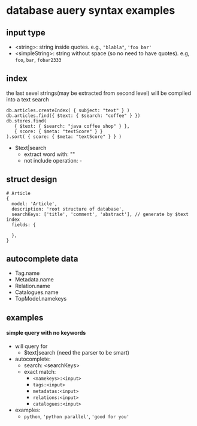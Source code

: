 # database auery syntax examples
## input type
* \<string\>: string inside quotes. e.g., `"blabla"`, `'foo bar'`
* \<simpleString\>: string without space (so no need to have quotes). e.g, `foo`, `bar`, `fobar2333`

## index

the last sevel strings(may be extracted from second level) will be compiled into a text search
```
db.articles.createIndex( { subject: "text" } )
db.articles.find({ $text: { $search: "coffee" } })
db.stores.find(
   { $text: { $search: "java coffee shop" } },
   { score: { $meta: "textScore" } }
).sort( { score: { $meta: "textScore" } } )
```
* $text|search
  * extract word with: ""
  * not include operation: -


## struct design
```
# Article
{
  model: 'Article',
  description: 'root structure of database',
  searchKeys: ['title', 'comment', 'abstract'], // generate by $text index
  fields: {

  },
}

```
## autocomplete data
* Tag.name
* Metadata.name
* Relation.name
* Catalogues.name
* TopModel.namekeys


## examples

#### simple query with no keywords
* will query for
  * $text|search (need the parser to be smart)
* autocomplete:
  * search: \<searchKeys\>
  * exact match:
    * `<namekeys>:<input>`
    * `tags:<input>`
    * `metadatas:<input>`
    * `relations:<input>`
    * `catalogues:<input>`
* examples:
  * `python`, `'python parallel'`, `'good for you'`
